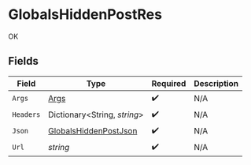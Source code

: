 # GlobalsHiddenPostRes

OK


## Fields

| Field                                                                     | Type                                                                      | Required                                                                  | Description                                                               |
| ------------------------------------------------------------------------- | ------------------------------------------------------------------------- | ------------------------------------------------------------------------- | ------------------------------------------------------------------------- |
| `Args`                                                                    | [Args](../../Models/Operations/Args.md)                                   | :heavy_check_mark:                                                        | N/A                                                                       |
| `Headers`                                                                 | Dictionary<String, *string*>                                              | :heavy_check_mark:                                                        | N/A                                                                       |
| `Json`                                                                    | [GlobalsHiddenPostJson](../../Models/Operations/GlobalsHiddenPostJson.md) | :heavy_check_mark:                                                        | N/A                                                                       |
| `Url`                                                                     | *string*                                                                  | :heavy_check_mark:                                                        | N/A                                                                       |